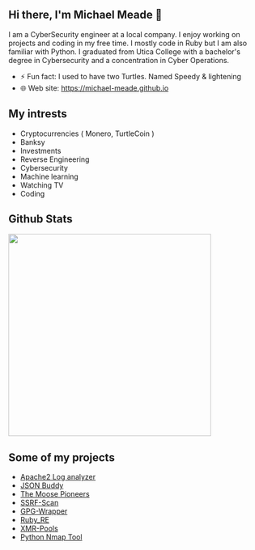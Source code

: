 ## Hi there, I'm Michael Meade  👋

I am a CyberSecurity engineer at a local company. I enjoy working on projects and coding in my free time. I mostly code in Ruby but I am also familiar with Python. I graduated from Utica College with a bachelor's degree in Cybersecurity and a concentration in Cyber Operations.

- ⚡ Fun fact: I used to have two Turtles. Named Speedy & lightening
- 🌐 Web site: https://michael-meade.github.io

## My intrests
- Cryptocurrencies ( Monero, TurtleCoin )
- Banksy
- Investments
- Reverse Engineering 
- Cybersecurity
- Machine learning
- Watching TV
- Coding

## Github Stats

<img src="https://github-readme-stats.vercel.app/api?username=Michael-Meade&show_icons=true&theme=dark" width="400">

## Some of my projects 
- [Apache2 Log analyzer](https://github.com/Michael-Meade/Apache2LogViewer)
- [JSON Buddy](https://github.com/Michael-Meade/JsonBuddy)
- [The Moose Pioneers](https://github.com/Michael-Meade/The-Moose-Pioneers)
- [SSRF-Scan](https://github.com/Michael-Meade/SSRF-Scan)
- [GPG-Wrapper](https://github.com/Michael-Meade/gpg_wrapper-2.0)
- [Ruby_RE](https://github.com/Michael-Meade/Ruby_RE)
- [XMR-Pools](https://github.com/Michael-Meade/xmr_pools)
- [Python Nmap Tool](https://github.com/Michael-Meade/PythonNmapTool)
